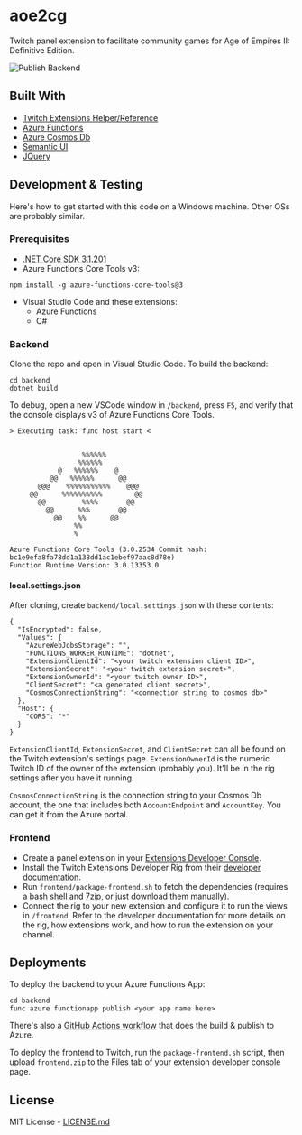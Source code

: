 # aoe2cg

Twitch panel extension to facilitate community games for Age of Empires II: Definitive Edition. 

![Publish Backend](https://github.com/lettucemode/aoe2cg/workflows/Publish%20Backend/badge.svg)

## Built With

- [Twitch Extensions Helper/Reference](https://dev.twitch.tv/docs/extensions/reference)
- [Azure Functions](https://azure.microsoft.com/en-us/services/functions/)
- [Azure Cosmos Db](https://azure.microsoft.com/en-us/services/cosmos-db/)
- [Semantic UI](https://semantic-ui.com/)
- [JQuery](https://jquery.com/)

## Development & Testing

Here's how to get started with this code on a Windows machine. Other OSs are probably similar.

### Prerequisites

- [.NET Core SDK 3.1.201](https://dotnet.microsoft.com/download/dotnet-core/3.1)
-  Azure Functions Core Tools v3:
```
npm install -g azure-functions-core-tools@3
```
- Visual Studio Code and these extensions:
  - Azure Functions
  - C#

### Backend

Clone the repo and open in Visual Studio Code. To build the backend:

```
cd backend
dotnet build
```

To debug, open a new VSCode window in `/backend`, press `F5`, and verify that the console displays v3 of Azure Functions Core Tools.

```
> Executing task: func host start <


                  %%%%%%
                 %%%%%%
            @   %%%%%%    @      
          @@   %%%%%%      @@    
       @@@    %%%%%%%%%%%    @@@ 
     @@      %%%%%%%%%%        @@
       @@         %%%%       @@
         @@      %%%       @@
           @@    %%      @@
                %%
                %

Azure Functions Core Tools (3.0.2534 Commit hash: bc1e9efa8fa78dd1a138dd1ac1ebef97aac8d78e)
Function Runtime Version: 3.0.13353.0
```

#### local.settings.json

After cloning, create `backend/local.settings.json` with these contents:

```
{
  "IsEncrypted": false,
  "Values": {
    "AzureWebJobsStorage": "",
    "FUNCTIONS_WORKER_RUNTIME": "dotnet",
    "ExtensionClientId": "<your twitch extension client ID>",
    "ExtensionSecret": "<your twitch extension secret>",
    "ExtensionOwnerId": "<your twitch owner ID>",
    "ClientSecret": "<a generated client secret>",
    "CosmosConnectionString": "<connection string to cosmos db>"
  },
  "Host": {
    "CORS": "*"
  }
}
```

`ExtensionClientId`, `ExtensionSecret`, and `ClientSecret` can all be found on the Twitch extension's settings page. `ExtensionOwnerId` is the numeric Twitch ID of the owner of the extension (probably you). It'll be in the rig settings after you have it running.

`CosmosConnectionString` is the connection string to your Cosmos Db account, the one that includes both `AccountEndpoint` and `AccountKey`. You can get it from the Azure portal.

### Frontend

- Create a panel extension in your [Extensions Developer Console](https://dev.twitch.tv/console/extensions).
- Install the Twitch Extensions Developer Rig from their [developer documentation](https://dev.twitch.tv/docs/extensions/rig).
- Run `frontend/package-frontend.sh` to fetch the dependencies (requires a [bash shell](https://git-scm.com/) and [7zip](https://www.7-zip.org/), or just download them manually).
- Connect the rig to your new extension and configure it to run the views in `/frontend`. Refer to the developer documentation for more details on the rig, how extensions work, and how to run the extension on your channel.

## Deployments

To deploy the backend to your Azure Functions App:

```
cd backend
func azure functionapp publish <your app name here>
```

There's also a [GitHub Actions workflow](/.github/workflows/publish-backend.yml) that does the build & publish to Azure.

To deploy the frontend to Twitch, run the `package-frontend.sh` script, then upload `frontend.zip` to the Files tab of your extension developer console page.

## License

MIT License - [LICENSE.md](LICENSE.md)
